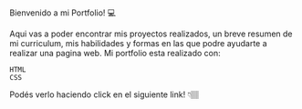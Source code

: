 Bienvenido a mi Portfolio! 💻

Aqui vas a poder encontrar mis proyectos realizados, un breve resumen de mi curriculum, mis habilidades y formas en las que podre ayudarte a realizar una pagina web. Mi portfolio esta realizado con:

    HTML
    CSS

Podés verlo haciendo click en el siguiente link! 👇🏽
